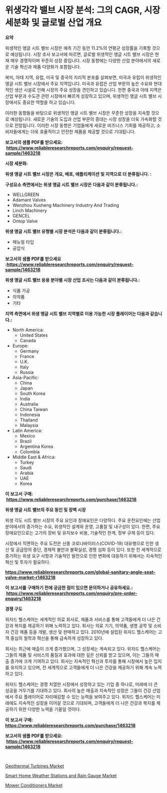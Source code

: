 <p><h1>위생각각 밸브 시장 분석: 그의 CAGR, 시장 세분화 및 글로벌 산업 개요</h1></p><p><strong>요약</strong></p>
<p><p>위생적인 앵글 시트 밸브 시장은 예측 기간 동안 11.2%의 연평균 성장률을 기록할 것으로 예상됩니다. 시장 조사 보고서에 따르면, 글로벌 위생적인 앵글 시트 밸브 시장은 현재 매우 경쟁적이며 꾸준히 성장 중입니다. 시장 동향에는 다양한 산업 분야에서의 새로운 기술 혁신과 제품 다양화가 포함됩니다.</p><p>북미, 아태 지역, 유럽, 미국 및 중국의 지리적 분포를 살펴보면, 미국과 유럽이 위생적인 앵글 시트 밸브 시장에서 주요 지역입니다. 미국과 유럽은 산업 부문의 높은 수요와 현대적인 생산 시설로 인해 시장의 주요 성장을 견인하고 있습니다. 한편 중국과 아태 지역은 산업 부문과 수도관 관련 시장에서 빠르게 성장하고 있으며, 위생적인 앵글 시트 밸브 시장에서도 중요한 역할을 하고 있습니다.</p><p>이러한 동향들을 바탕으로 위생적인 앵글 시트 밸브 시장은 꾸준한 성장을 지속할 것으로 예상됩니다. 새로운 기술의 도입과 산업 부문의 증대는 시장 성장을 더욱 가속화할 것으로 전망됩니다. 이러한 시장 동향은 기업들에게 새로운 비즈니스 기회를 제공하고, 소비자들에게는 더욱 효율적이고 안전한 제품을 제공할 것으로 기대됩니다.</p></p>
<p><strong>보고서의 샘플 PDF를 받으세요: &nbsp;<a href="https://www.reliableresearchreports.com/enquiry/request-sample/1463218">https://www.reliableresearchreports.com/enquiry/request-sample/1463218</a></strong></p>
<p><strong>시장 세분화:</strong></p>
<p><strong> 위생 앵글 시트 밸브 시장은 개요, 배포, 애플리케이션 및 지역으로 더 분류됩니다. :</strong></p>
<p><strong>구성요소 측면에서는 위생 앵글 시트 밸브 시장은 다음과 같이 분류됩니다.:</strong></p>
<p><ul><li>WELLGREEN</li><li>Adamant Valves</li><li>Wenzhou Xusheng Machinery Industry And Trading</li><li>Linch Machinery</li><li>GENCEL</li><li>Ontop Valve</li></ul></p>
<p><strong> 위생 앵글 시트 밸브 유형별 시장 분석은 다음과 같이 분류됩니다.:</strong></p>
<p><ul><li>매뉴얼 타입</li><li>공압식</li></ul></p>
<p><strong>보고서의 샘플 PDF를 받으세요 :<a href="https://www.reliableresearchreports.com/enquiry/request-sample/1463218">https://www.reliableresearchreports.com/enquiry/request-sample/1463218</a></strong></p>
<p><strong> 위생 앵글 시트 밸브 응용 분야별 시장 산업 조사는 다음과 같이 분류됩니다.:</strong></p>
<p><ul><li>식품 가공</li><li>의약품</li><li>기타</li></ul></p>
<p><strong>지역 측면에서 위생 앵글 시트 밸브 지역별로 이용 가능한 시장 플레이어는 다음과 같습니다.:</strong></p>
<p><ul>
    <li>
        North America:
        <ul>
            <li>United States</li>
            <li>Canada</li>
        </ul>
    </li>
    <li>
        Europe:
        <ul>
            <li>Germany</li>
            <li>France</li>
            <li>U.K.</li>
            <li>Italy</li>
            <li>Russia</li>
        </ul>
    </li>
    <li>
        Asia-Pacific:
        <ul>
            <li>China</li>
            <li>Japan</li>
            <li>South Korea</li>
            <li>India</li>
            <li>Australia</li>
            <li>China Taiwan</li>
            <li>Indonesia</li>
            <li>Thailand</li>
            <li>Malaysia</li>
        </ul>
    </li>
    <li>
        Latin America:
        <ul>
            <li>Mexico</li>
            <li>Brazil</li>
            <li>Argentina Korea</li>
            <li>Colombia</li>
        </ul>
    </li>
    <li>
        Middle East & Africa:
        <ul>
            <li>Turkey</li>
            <li>Saudi</li>
            <li>Arabia</li>
            <li>UAE</li>
            <li>Korea</li>
        </ul>
    </li>
    </ul></p>
<p><strong>이 보고서 구매: &nbsp;<a href="https://www.reliableresearchreports.com/purchase/1463218">https://www.reliableresearchreports.com/purchase/1463218</a></strong></p>
<p><strong>위생 앵글 시트 밸브의 주요 동인 및 장벽 시장</strong></p>
<p><p>위생 각도 시트 밸브 시장의 주요 요인과 장애요인은 다양하다. 주요 운전요인에는 산업 분야에서의 증가하는 수요, 위생적인 설계와 운영, 고품질 및 내구성이 있다. 한편, 주요 장애요인으로는 고가의 장비 및 유지보수 비용, 기술적인 한계, 정부 규제 등이 있다.</p><p>시장에서 직면하는 주요 도전은 신종 코로나바이러스(COVID-19) 대유행으로 인한 생산 및 공급망의 중단, 경제적 불안과 불확실성, 경쟁 심화 등이 있다. 또한 전 세계적으로 증가하는 위생 요구 사항과 기술적인 발전으로 인한 변화에 대응하기 위해서는 지속적인 혁신 및 투자가 필요하다.</p></p>
<p><strong><a href="https://www.reliableresearchreports.com/global-sanitary-angle-seat-valve-market-r1463218">https://www.reliableresearchreports.com/global-sanitary-angle-seat-valve-market-r1463218</a></strong></p>
<p><strong>이 보고서를 구매하기 전에 궁금한 점이 있으면 문의하거나 공유하세요.: &nbsp;<a href="https://www.reliableresearchreports.com/enquiry/pre-order-enquiry/1463218">https://www.reliableresearchreports.com/enquiry/pre-order-enquiry/1463218</a></strong></p>
<p><strong>경쟁 구도</strong></p>
<p><p>위자드 헬스케어는 세계적인 의료 회사로, 제품과 서비스를 통해 고객들에게 더 나은 건강과 복지를 제공하기 위해 노력하고 있다. 회사는 의료 기기, 의약품, 생명 공학 및 소비자 건강 제품 등을 개발, 생산 및 판매하고 있다. 2010년에 설립된 위자드 헬스케어는 고객 중심의 철학과 혁신을 통해 급속하게 성장하고 있다.</p><p>회사는 최근에 매출이 크게 증가했으며, 그 성장세는 계속되고 있다. 위자드 헬스케어는 그들의 제품 및 서비스의 품질과 효과에 대한 깊은 신뢰를 받고 있으며, 이는 그들의 매출 증가에 크게 기여하고 있다. 회사는 지속적인 혁신과 투자를 통해 시장에서 높은 입지를 유지하고 있으며, 전 세계적으로 고객들에게 더 나은 건강을 제공하기 위해 계속 노력하고 있다.</p><p>위자드 헬스케어는 경쟁 치열한 시장에서 성장하고 있는 기업 중 하나로, 미래에 더 큰 성공을 거두기를 기대하고 있다. 회사의 높은 매출과 지속적인 성장은 그들이 건강 산업에서 주요 플레이어로 자리매김할 수 있는 능력을 보여주고 있다. 위자드 헬스케어는 미래에도 지속적인 성장을 이어갈 것으로 기대되며, 고객들에게 더 나은 건강과 복지를 제공하기 위한 다양한 노력을 기울일 것이다.</p></p>
<p><strong>이 보고서 구매: &nbsp; <a href="https://www.reliableresearchreports.com/purchase/1463218">https://www.reliableresearchreports.com/purchase/1463218</a></strong></p>
<p><strong>보고서의 샘플 PDF를 받으세요: &nbsp;<a href="https://www.reliableresearchreports.com/enquiry/request-sample/1463218">https://www.reliableresearchreports.com/enquiry/request-sample/1463218</a></strong><strong></strong></p>
<p>&nbsp;</p>
<p><p><a href="https://github.com/jhcraigie/Market-Research-Report-List-3/blob/main/geothermal-turbines-market.md">Geothermal Turbines Market</a></p><p><a href="https://github.com/PeterParrish5/Market-Research-Report-List-4/blob/main/smart-home-weather-stations-and-rain-gauge-market.md">Smart Home Weather Stations and Rain Gauge Market</a></p><p><a href="https://github.com/Whitneyboyettebo9kiw7yr13/Market-Research-Report-List-2/blob/main/mower-conditioners-market.md">Mower Conditioners Market</a></p></p>
